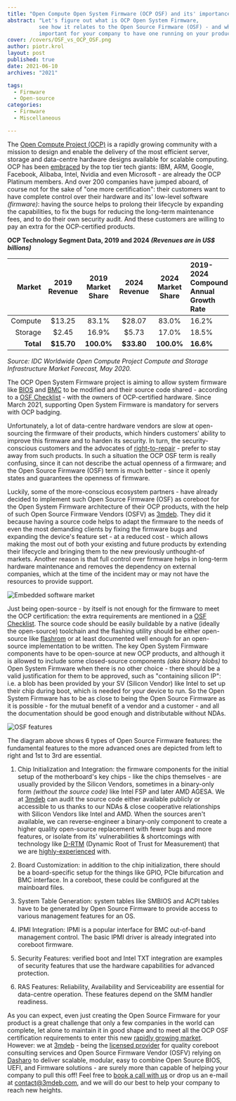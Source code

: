 ```yaml
---
title: "Open Compute Open System Firmware (OCP OSF) and its' importance"
abstract: "Let's figure out what is OCP Open System Firmware,
          see how it relates to the Open Source Firmware (OSF) - and why it is
          important for your company to have one running on your product."
cover: /covers/OSF_vs_OCP_OSF.png
author: piotr.krol
layout: post
published: true
date: 2021-06-10
archives: "2021"

tags:
  - Firmware
  - Open-source
categories:
  - Firmware
  - Miscellaneous

---
```


The [Open Compute Project (OCP)][1] is a rapidly growing community with a mission
to design and enable the delivery of the most efficient server, storage and
data-centre hardware designs available for scalable computing. OCP has been
[embraced][2] by the top tier tech giants: IBM, ARM, Google, Facebook, Alibaba,
Intel, Nvidia and even Microsoft - are already the OCP Platinum members. And
over 200 companies have jumped aboard, of course not for the sake of "one more
certification": their customers want to have complete control over their
hardware and its' low-level software *(firmware)*: having the source helps to
prolong their lifecycle by expanding the capabilities, to fix the bugs for
reducing the long-term maintenance fees, and to do their own security audit.
And these customers are willing to pay an extra for the OCP-certified products.

**OCP Technology Segment Data, 2019 and 2024** ***(Revenues are in US$ billions)***

| Market        | 2019 Revenue  | 2019 Market Share | 2024 Revenue | 2024 Market Share | 2019-2024 Compound Annual Growth Rate |
| -------------:|:-------------:|:-----------------:|:------------:|:-----------------:|:-------------- |
| Compute       | $13.25        | 83.1%             | $28.07       | 83.0%             | 16.2%          |
| Storage       | $2.45         | 16.9%             | $5.73        | 17.0%             | 18.5%          |
| **Total**         | **$15.70**        | **100.0%**            | **$33.80**       | **100.0%**            | **16.6%**          |

*Source: IDC Worldwide Open Compute Project Compute and Storage Infrastructure Market Forecast, May 2020.*

The OCP Open System Firmware project is aiming to allow system firmware like
[BIOS][3] and [BMC][4] to be modified and their source code shared - according
to a [OSF Checklist][5] - with the owners of OCP-certified hardware. Since March
2021, supporting Open System Firmware is mandatory for servers with OCP badging.

Unfortunately, a lot of data-centre hardware vendors are slow at open-sourcing
the firmware of their products, which hinders customers' ability to improve this
firmware and to harden its security. In turn, the security-conscious customers
and the advocates of [right-to-repair][6] - prefer to stay away from such products.
In such a situation the OCP OSF term is really confusing, since it can not describe
the actual openness of a firmware; and the Open Source Firmware (OSF) term is
much better - since it openly states and guarantees the openness of firmware.

Luckily, some of the more-conscious ecosystem partners - have already decided to
implement such Open Source Firmware (OSF) as coreboot for the Open System
Firmware architecture of their OCP products, with the help of such Open Source
Firmware Vendors (OSFV) as [3mdeb][7]. They did it because having a source code helps
to adapt the firmware to the needs of even the most demanding clients by fixing
the firmware bugs and expanding the device's feature set - at a reduced cost -
which allows making the most out of both your existing and future products by
extending their lifecycle and bringing them to the new previously unthought-of
markets. Another reason is that full control over firmware helps in long-term
hardware maintenance and removes the dependency on external companies, which at
the time of the incident may or may not have the resources to provide support.

![Embedded software market](/img/Embedded_Software_Market.png)

Just being open-source - by itself is not enough for the firmware to meet the
OCP certification: the extra requirements are mentioned in a [OSF Checklist][8].
The source code should be easily buildable by a native (ideally the open-source)
toolchain and the flashing utility should be either open-source like [flashrom][9]
or at least documented well enough for an open-source implementation to be
written. The key Open System Firmware components have to be open-source at new
OCP products, and although it is allowed to include some closed-source components
*(aka binary blobs)* to Open System Firmware when there is no other choice - there
should be a valid justification for them to be approved, such as "containing
silicon IP": i.e. a blob has been provided by your SV (Silicon Vendor) like
Intel to set up their chip during boot, which is needed for your device to run.
So the Open System Firmware has to be as close to being the Open Source Firmware
as it is possible - for the mutual benefit of a vendor and a customer - and all
the documentation should be good enough and distributable without NDAs.

![OSF features](/img/OSF_features.png)

The diagram above shows 6 types of Open Source Firmware features: the
fundamental features to the more advanced ones are depicted from left to right
and 1st to 3rd are essential.

1. Chip Initialization and Integration: the firmware components for the initial
setup of the motherboard's key chips - like the chips themselves - are usually
provided by the Silicon Vendors, sometimes in a binary-only form *(without the*
*source code)* like Intel FSP and later AMD AGESA. We at [3mdeb][10] can audit the
source code either available publicly or accessible to us thanks to our NDAs &
close cooperative relationships with Silicon Vendors like Intel and AMD. When
the sources aren't available, we can reverse-engineer a binary-only component to
create a higher quality open-source replacement with fewer bugs and more features,
or isolate from its' vulnerabilities & shortcomings with technology like [D-RTM][11]
(Dynamic Root of Trust for Measurement) that we are [highly-experienced][12] with.

2. Board Customization: in addition to the chip initialization, there should
be a board-specific setup for the things like GPIO, PCIe bifurcation and BMC
interface. In a coreboot, these could be configured at the mainboard files.

3. System Table Generation: system tables like SMBIOS and ACPI tables have to
be generated by Open Source Firmware to provide access to various management
features for an OS.

4. IPMI Integration: IPMI is a popular interface for BMC out-of-band management
control. The basic IPMI driver is already integrated into coreboot firmware.

5. Security Features: verified boot and Intel TXT integration are examples of
security features that use the hardware capabilities for advanced protection.

6. RAS Features: Reliability, Availability and Serviceability are essential
for data-centre operation. These features depend on the SMM handler readiness.

As you can expect, even just creating the Open Source Firmware for your product
is a great challenge that only a few companies in the world can complete, let
alone to maintain it in good shape and to meet all the OCP OSF certification
requirements to enter this new [rapidly growing market][13]. However: we at [3mdeb][14] -
being the [licensed provider][15] for quality coreboot consulting services and
Open Source Firmware Vendor (OSFV) relying on [Dasharo][16] to deliver scalable,
modular, easy to combine Open Source BIOS, UEFI, and Firmware solutions - are
surely more than capable of helping your company to pull this off! Feel free to
[book a call with us][17] or drop us an e-mail at <contact@3mdeb.com>, and
we will do our best to help your company to reach new heights.

 [1]: https://www.opencompute.org/
 [2]: https://www.opencompute.org/membership/membership-organizational-directory
 [3]: https://en.wikipedia.org/wiki/BIOS
 [4]: https://en.wikipedia.org/wiki/Intelligent_Platform_Management_Interface#Baseboard_management_controller
 [5]: https://www.opencompute.org/wiki/Open_System_Firmware/Checklist
 [6]: https://blog.3mdeb.com/2021/2021-04-30-right_to_repair/
 [7]: https://3mdeb.com/
 [8]: https://www.opencompute.org/wiki/Open_System_Firmware/Checklist
 [9]: https://www.flashrom.org/Flashrom
 [10]: https://3mdeb.com/
 [11]: https://blog.3mdeb.com/2020/2020-03-28-trenchboot-nlnet-introduction/
 [12]: https://blog.3mdeb.com/tags/trenchboot/
 [13]: https://www.opencompute.org/marketplace
 [14]: https://3mdeb.com/
 [15]: https://3mdeb.com/about-us/
 [16]: https://dasharo.com/
 [17]: https://calendly.com/3mdeb/consulting-remote-meeting

